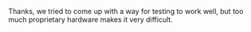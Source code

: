Thanks, we tried to come up with a way for testing to work well, but too much proprietary hardware makes it very difficult.